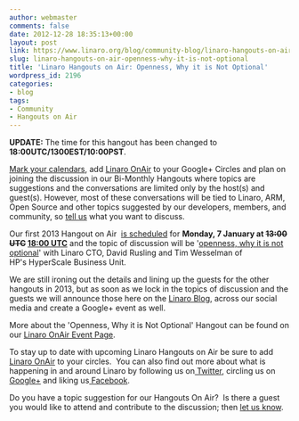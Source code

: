 ```yaml
---
author: webmaster
comments: false
date: 2012-12-28 18:35:13+00:00
layout: post
link: https://www.linaro.org/blog/community-blog/linaro-hangouts-on-air-openness-why-it-is-not-optional/
slug: linaro-hangouts-on-air-openness-why-it-is-not-optional
title: 'Linaro Hangouts on Air: Openness, Why it is Not Optional'
wordpress_id: 2196
categories:
- blog
tags:
- Community
- Hangouts on Air
---
```


**UPDATE:** The time for this hangout has been changed to **18:00UTC/1300EST/10:00PST**.

[Mark your calendars](https://wiki.linaro.org/2013/HangoutsOnAir), add [Linaro OnAir](https://plus.google.com/u/0/116754366033915823792/posts) to your Google+ Circles and plan on joining the discussion in our Bi-Monthly Hangouts where topics are suggestions and the conversations are limited only by the host(s) and guest(s). However, most of these conversations will be tied to Linaro, ARM, Open Source and other topics suggested by our developers, members, and community, so [tell us](mailto:on.air@linaro.org) what you want to discuss.

Our first 2013 Hangout on Air  [is scheduled](https://plus.google.com/u/0/events/c0j8ui7b1qgavvhluktlsla95pc) for **Monday, 7 January at <del>13:00 UTC</del> [18:00 UTC](http://www.timeanddate.com/worldclock/converter.html)** and the topic of discussion will be '[openness, why it is not optional](http://www.linaro.org/linaro-blog/2012/11/08/why-openness-is-not-optional/)' with Linaro CTO, David Rusling and Tim Wesselman of HP's HyperScale Business Unit.

We are still ironing out the details and lining up the guests for the other hangouts in 2013, but as soon as we lock in the topics of discussion and the guests we will announce those here on the [Linaro Blog](http://www.linaro.org/blog), across our social media and create a Google+ event as well.

More about the 'Openness, Why it is Not Optional' Hangout can be found on our [Linaro OnAir Event Page](https://plus.google.com/u/0/events/c0j8ui7b1qgavvhluktlsla95pc).

To stay up to date with upcoming Linaro Hangouts on Air be sure to add[ Linaro OnAir](https://plus.google.com/u/0/116754366033915823792/posts) to your circles.  You can also find out more about what is happening in and around Linaro by following us on[ Twitter](https://twitter.com/LinaroOrg), circling us on [ Google+](https://plus.google.com/112814496864921562564/posts) and liking us[ Facebook](https://www.facebook.com/LinaroOrg).

Do you have a topic suggestion for our Hangouts On Air?  Is there a guest you would like to attend and contribute to the discussion; then [let us know](maito:on.air@linaro.org).
